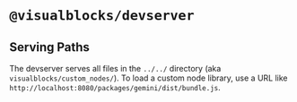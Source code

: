 # `@visualblocks/devserver`

## Serving Paths

The devserver serves all files in the `../../` directory (aka `visualblocks/custom_nodes/`). To load a custom node library, use a URL like `http://localhost:8080/packages/gemini/dist/bundle.js`.
